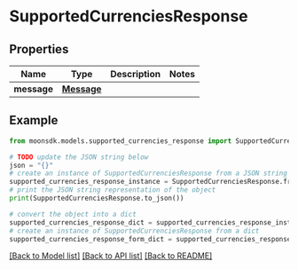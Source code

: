 # SupportedCurrenciesResponse

## Properties

| Name        | Type                      | Description | Notes |
| ----------- | ------------------------- | ----------- | ----- |
| **message** | [**Message**](message.md) |             |       |

## Example

```python
from moonsdk.models.supported_currencies_response import SupportedCurrenciesResponse

# TODO update the JSON string below
json = "{}"
# create an instance of SupportedCurrenciesResponse from a JSON string
supported_currencies_response_instance = SupportedCurrenciesResponse.from_json(json)
# print the JSON string representation of the object
print(SupportedCurrenciesResponse.to_json())

# convert the object into a dict
supported_currencies_response_dict = supported_currencies_response_instance.to_dict()
# create an instance of SupportedCurrenciesResponse from a dict
supported_currencies_response_form_dict = supported_currencies_response.from_dict(supported_currencies_response_dict)
```

[\[Back to Model list\]](./#documentation-for-models) [\[Back to API list\]](./#documentation-for-api-endpoints) [\[Back to README\]](./)
